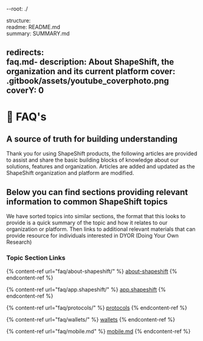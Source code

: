 --root: ./

​structure:  
    readme: README.md  
    summary: SUMMARY.md​

redirects:  
    faq.md-
description: About ShapeShift, the organization and its current platform
cover: .gitbook/assets/youtube_coverphoto.png
coverY: 0
---

# 🥳 FAQ's

## A source of truth for building understanding

Thank you for using ShapeShift products, the following articles are provided to assist and share the basic building blocks of knowledge about our solutions, features and organization. Articles are added and updated as the ShapeShift organization and platform are modified.&#x20;

## Below you can find sections providing relevant information to common ShapeShift topics

We have sorted topics into similar sections, the format that this looks to provide is a quick summary of the topic and how it relates to our organization or platform. Then links to additional relevant materials that can provide resource for individuals interested in DYOR (Doing Your Own Research)  &#x20;

### Topic Section Links

{% content-ref url="faq/about-shapeshift/" %}
[about-shapeshift](faq/about-shapeshift/)
{% endcontent-ref %}

{% content-ref url="faq/app.shapeshift/" %}
[app.shapeshift](faq/app.shapeshift/)
{% endcontent-ref %}

{% content-ref url="faq/protocols/" %}
[protocols](faq/protocols/)
{% endcontent-ref %}

{% content-ref url="faq/wallets/" %}
[wallets](faq/wallets/)
{% endcontent-ref %}

{% content-ref url="faq/mobile.md" %}
[mobile.md](faq/mobile.md)
{% endcontent-ref %}
